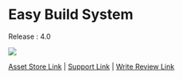 # Easy Build System
Release : 4.0

[![](https://gyazo.com/6ac23b9b88f2ddcaf90799cbb7e1f224.png)](https://www.assetstore.unity3d.com/#!/content/71391)

[Asset Store Link](https://www.assetstore.unity3d.com/#!/content/45394) | [Support Link](https://www.assetstore.unity3d.com/#!/content/45394) | [Write Review Link](https://www.assetstore.unity3d.com/#!/content/45394)
